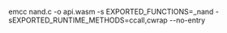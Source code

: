 emcc nand.c -o api.wasm -s EXPORTED_FUNCTIONS=\_nand -sEXPORTED_RUNTIME_METHODS=ccall,cwrap --no-entry
